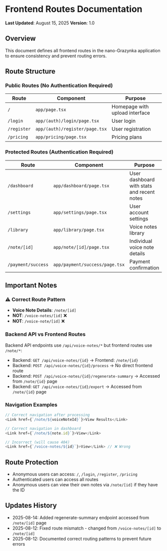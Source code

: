 # Frontend Routes Documentation
**Last Updated**: August 15, 2025
**Version**: 1.0

## Overview
This document defines all frontend routes in the nano-Grazynka application to ensure consistency and prevent routing errors.

## Route Structure

### Public Routes (No Authentication Required)
| Route | Component | Purpose |
|-------|-----------|---------|
| `/` | `app/page.tsx` | Homepage with upload interface |
| `/login` | `app/(auth)/login/page.tsx` | User login |
| `/register` | `app/(auth)/register/page.tsx` | User registration |
| `/pricing` | `app/pricing/page.tsx` | Pricing plans |

### Protected Routes (Authentication Required)
| Route | Component | Purpose |
|-------|-----------|---------|
| `/dashboard` | `app/dashboard/page.tsx` | User dashboard with stats and recent notes |
| `/settings` | `app/settings/page.tsx` | User account settings |
| `/library` | `app/library/page.tsx` | Voice notes library |
| `/note/[id]` | `app/note/[id]/page.tsx` | Individual voice note details |
| `/payment/success` | `app/payment/success/page.tsx` | Payment confirmation |

## Important Notes

### ⚠️ Correct Route Pattern
- **Voice Note Details**: `/note/[id]` 
- **NOT**: `/voice-notes/[id]` ❌
- **NOT**: `/voice-note/[id]` ❌

### Backend API vs Frontend Routes
Backend API endpoints use `/api/voice-notes/*` but frontend routes use `/note/*`:
- Backend: `GET /api/voice-notes/{id}` → Frontend: `/note/{id}`
- Backend: `POST /api/voice-notes/{id}/process` → No direct frontend route
- Backend: `POST /api/voice-notes/{id}/regenerate-summary` → Accessed from `/note/{id}` page
- Backend: `GET /api/voice-notes/{id}/export` → Accessed from `/note/{id}` page

### Navigation Examples
```typescript
// Correct navigation after processing
<Link href={`/note/${voiceNoteId}`}>View Results</Link>

// Correct navigation in dashboard
<Link href={`/note/${note.id}`}>View</Link>

// Incorrect (will cause 404)
<Link href={`/voice-notes/${id}`}>View</Link> // ❌ Wrong
```

## Route Protection
- Anonymous users can access: `/`, `/login`, `/register`, `/pricing`
- Authenticated users can access all routes
- Anonymous users can view their own notes via `/note/[id]` if they have the ID

## Updates History
- 2025-08-14: Added regenerate-summary endpoint accessed from `/note/[id]` page
- 2025-08-12: Fixed route mismatch - changed from `/voice-notes/[id]` to `/note/[id]`
- 2025-08-12: Documented correct routing patterns to prevent future errors